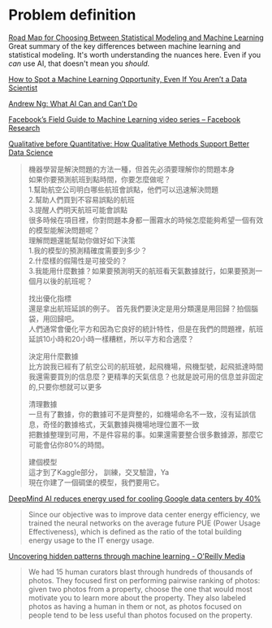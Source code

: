 # Problem definition

[Road Map for Choosing Between Statistical Modeling and Machine Learning](https://cur.at/1xPEEUd?m=email&sid=iF1WNhF)  
Great summary of the key differences between machine learning and statistical modeling. It's worth understanding the nuances here. Even if you _can_ use AI, that doesn't mean you _should._

[How to Spot a Machine Learning Opportunity, Even If You Aren’t a Data Scientist](https://hbr.org/2017/10/how-to-spot-a-machine-learning-opportunity-even-if-you-arent-a-data-scientist)

[Andrew Ng: What AI Can and Can’t Do](https://hbr.org/2016/11/what-artificial-intelligence-can-and-cant-do-right-now)

[Facebook’s Field Guide to Machine Learning video series – Facebook Research](https://research.fb.com/the-facebook-field-guide-to-machine-learning-video-series/)

[Qualitative before Quantitative: How Qualitative Methods Support Better Data Science](https://medium.com/indeed-data-science/qualitative-before-quantitative-how-qualitative-methods-support-better-data-science-d2b01d0c4e64)

> 機器學習是解決問題的方法一種，但首先必須要理解你的問題本身  
> 如果你要預測航班到點時間，你要怎麼做呢？  
> 1.幫助航空公司明白哪些航班會誤點，他們可以迅速解決問題  
> 2.幫助人們買到不容易誤點的航班  
> 3.提醒人們明天航班可能會誤點  
> 很多時候在項目裡，你對問題本身都一團霧水的時候怎麼能夠希望一個有效的模型能解決問題呢？  
> 理解問題還能幫助你做好如下決策  
> 1.我的模型的預測精確度需要到多少？  
> 2.什麼樣的假陽性是可接受的？  
> 3.我能用什麼數據？如果要預測明天的航班看天氣數據就行，如果要預測一個月以後的航班呢？
>
>  找出優化指標  
> 還是拿出航班延誤的例子。 首先我們要決定是用分類還是用回歸？拍個腦袋，用回歸吧。  
> 人們通常會優化平方和因為它良好的統計特性，但是在我們的問題裡，航班延誤10小時和20小時一樣糟糕，所以平方和合適麼？
>
>  決定用什麼數據  
> 比方說我已經有了航空公司的航班號，起飛機場，飛機型號，起飛抵達時間  
> 我還需要買別的信息麼？更精準的天氣信息？也就是說可用的信息並非固定的,只要你想就可以更多
>
>  清理數據  
> 一旦有了數據，你的數據可不是齊整的，如機場命名不一致，沒有延誤信息，奇怪的數據格式，天氣數據與機場地理位置不一致  
> 把數據整理到可用，不是件容易的事。如果還需要整合很多數據源，那麼它可能會佔你80%的時間。
>
>  建個模型  
> 這才到了Kaggle部分， 訓練，交叉驗證，Ya  
> 現在你建了一個碉堡的模型，我們要用它。





[DeepMind AI reduces energy used for cooling Google data centers by 40%](https://www.blog.google/topics/environment/deepmind-ai-reduces-energy-used-for/)​

> Since our objective was to improve data center energy efficiency, we trained the neural networks on the average future PUE \(Power Usage Effectiveness\), which is defined as the ratio of the total building energy usage to the IT energy usage.

​[Uncovering hidden patterns through machine learning - O'Reilly Media](https://www.oreilly.com/ideas/uncovering-hidden-patterns-through-machine-learning)​

> We had 15 human curators blast through hundreds of thousands of photos. They focused first on performing pairwise ranking of photos: given two photos from a property, choose the one that would most motivate you to learn more about the property. They also labeled photos as having a human in them or not, as photos focused on people tend to be less useful than photos focused on the property.

